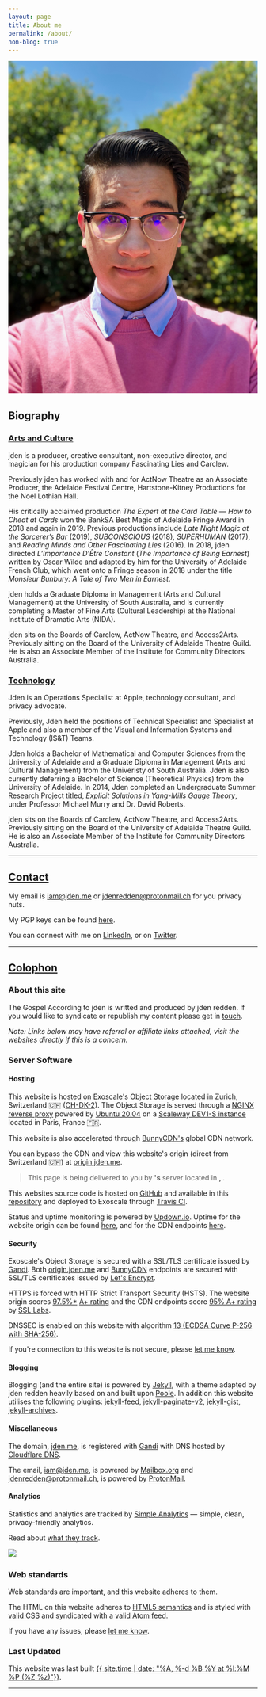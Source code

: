 ```yaml
---
layout: page
title: About me
permalink: /about/
non-blog: true
---
```


<img class="about" src="/content/images/jden-redden-2019.jpg" alt="jden redden 2019">

## Biography
### [Arts and Culture](#arts-and-culture)

jden is a producer, creative consultant, non-executive director, and magician for his production company Fascinating Lies and Carclew. 

Previously jden has worked with and for ActNow Theatre as an Associate Producer, the Adelaide Festival Centre, Hartstone-Kitney Productions for the Noel Lothian Hall. 

His critically acclaimed production *The Expert at the Card Table — How to Cheat at Cards* won the BankSA Best Magic of Adelaide Fringe Award in 2018 and again in 2019.  Previous productions include *Late Night Magic at the Sorcerer’s Bar* (2019), *SUBCONSCIOUS* (2018), *SUPERHUMAN* (2017), and *Reading Minds and Other Fascinating Lies* (2016). In 2018, jden directed *L’Importance D’Être Constant* (*The Importance of Being Earnest*) written by Oscar Wilde and adapted by him for the University of Adelaide French Club, which went onto a Fringe season in 2018 under the title *Monsieur Bunbury: A Tale of Two Men in Earnest*.

jden holds a Graduate Diploma in Management (Arts and Cultural Management) at the University of South Australia, and is currently completing a Master of Fine Arts (Cultural Leadership) at the National Institute of Dramatic Arts (NIDA).

jden sits on the Boards of Carclew, ActNow Theatre, and Access2Arts. Previously sitting on the Board of the University of Adelaide Theatre Guild. He is also an Associate Member of the Institute for Community Directors Australia.

### [Technology](#technology) 

Jden is an Operations Specialist at Apple, technology consultant, and privacy advocate. 

Previously, Jden held the positions of Technical Specialist and Specialist at Apple and also a member of the Visual and Information Systems and Technology (IS&T) Teams. 

Jden holds a Bachelor of Mathematical and Computer Sciences from the University of Adelaide and a Graduate Diploma in Management (Arts and Cultural Management) from the Univeristy of South Australia. Jden is also currently deferring a Bachelor of Science (Theoretical Physics) from the University of Adelaide. In 2014, Jden completed an Undergraduate Summer Research Project titled, *Explicit Solutions in Yang-Mills Gauge Theory*, under Professor Michael Murry and Dr. David Roberts.

jden sits on the Boards of Carclew, ActNow Theatre, and Access2Arts. Previously sitting on the Board of the University of Adelaide Theatre Guild. He is also an Associate Member of the Institute for Community Directors Australia.

---

## [Contact](#contact)

My email is [&#105;&#097;&#109;&#064;&#106;&#100;&#101;&#110;&#046;&#109;&#101;](&#109;&#097;&#105;&#108;&#116;&#111;&#058;&#105;&#097;&#109;&#064;&#106;&#100;&#101;&#110;&#046;&#109;&#101;) or [&#106;&#100;&#101;&#110;&#114;&#101;&#100;&#100;&#101;&#110;&#064;&#112;&#114;&#111;&#116;&#111;&#110;&#109;&#097;&#105;&#108;&#046;&#099;&#104;](&#109;&#097;&#105;&#108;&#116;&#111;&#058;&#106;&#100;&#101;&#110;&#114;&#101;&#100;&#100;&#101;&#110;&#064;&#112;&#114;&#111;&#116;&#111;&#110;&#109;&#097;&#105;&#108;&#046;&#099;&#104;) for you privacy nuts. 

My PGP keys can be found [here](/pgp).

You can connect with me on [LinkedIn](https://www.linkedin.com/in/jdenredden), or on [Twitter](https://www.twitter.com/jden). 

---

## [Colophon](#colophon)

### About this site

The Gospel According to jden is writted and produced by jden redden. If you would like to syndicate or republish my content please get in [touch](#contact).

*Note: Links below may have referral or affiliate links attached, visit the websites directly if this is a concern.*

### Server Software

#### Hosting

This website is hosted on [Exoscale's](https://exoscale.com) [Object Storage](https://exoscale.com/object-storage) located in Zurich, Switzerland 🇨🇭 ([CH-DK-2](https://www.exoscale.com/datacenters)). The Object Storage is served through a [NGINX reverse proxy](https://docs.nginx.com/nginx/admin-guide/web-server/reverse-proxy) powered by [Ubuntu 20.04](https://releases.ubuntu.com/20.04) on a [Scaleway DEV1-S instance](https://www.scaleway.com/en/virtual-instances/development) located in Paris, France 🇫🇷. 

This website is also accelerated through [BunnyCDN's](https://bunnycdn.com/?ref=qckybt9swf) global CDN network.

You can bypass the CDN and view this website's origin (direct from Switzerland 🇨🇭) at [origin.jden.me](https://origin.jden.me).

> This page is being delivered to you <span id="cdnRequest"></span>by <strong><span id="provider"></span>'s</strong> <strong><span id="server"></span></strong> server located in <strong><span id="city"></span>, <span id="country"></span></strong>.

This websites source code is hosted on [GitHub](https://github.com) and available in this [repository](https://github.com/JDENredden/website) and deployed to Exoscale through [Travis CI](https://travis-ci.org).

Status and uptime monitoring is powered by [Updown.io](https://updown.io/r/LFakW). Uptime for the website origin can be found [here](https://status.origin.jden.me), and for the CDN endpoints [here](https://status.jden.me). 

#### Security

Exoscale's Object Storage is secured with a SSL/TLS certificate issued by [Gandi](https://www.gandi.net/en-AU/security). Both [origin.jden.me](https://origin.jden.me) and [BunnyCDN](https://bunnycdn.com/features) endpoints are secured with SSL/TLS certificates issued by [Let's Encrypt](http://letsencrypt.org).

HTTPS is forced with HTTP Strict Transport Security (HSTS). The website origin scores [97.5%*](https://github.com/ssllabs/ssllabs-scan/issues/636) [A+ rating](https://ssllabs.com/ssltest/analyze.html?d=origin.jden.me) and the CDN endpoints score [95% A+ rating](https://ssllabs.com/ssltest/analyze.html?d=jden.me) by [SSL Labs](https://ssllabs.com).

DNSSEC is enabled on this website with algorithm [13 (ECDSA Curve P-256 with SHA-256)](https://cloudflare.com/dns/dnssec/ecdsa-and-dnssec/).

If you're connection to this website is not secure, please [let me know](#contact).

#### Blogging

Blogging (and the entire site) is powered by [Jekyll](https://jekyll.com), with a theme adapted by jden redden heavily based on and built upon [Poole](https://github.com/poole/poole). In addition this website utilises the following plugins: [jekyll-feed](https://github.com/jekyll/jekyll-feed), [jekyll-paginate-v2](https://github.com/sverrirs/jekyll-paginate-v2), [jekyll-gist](https://github.com/jekyll/jekyll-gist), [jekyll-archives](https://github.com/jekyll/jekyll-archives).

#### Miscellaneous

The domain, [jden.me](https://jden.me), is registered with [Gandi](https://gandi.link/f/8377d3c5) with DNS hosted by [Cloudflare DNS](https://cloudflare.com/dns/).

The email, [&#105;&#097;&#109;&#064;&#106;&#100;&#101;&#110;&#046;&#109;&#101;](&#109;&#097;&#105;&#108;&#116;&#111;&#058;&#105;&#097;&#109;&#064;&#106;&#100;&#101;&#110;&#046;&#109;&#101;), is powered by [Mailbox.org](https://mailbox.org/en/) and [&#106;&#100;&#101;&#110;&#114;&#101;&#100;&#100;&#101;&#110;&#064;&#112;&#114;&#111;&#116;&#111;&#110;&#109;&#097;&#105;&#108;&#046;&#099;&#104;](&#109;&#097;&#105;&#108;&#116;&#111;&#058;&#106;&#100;&#101;&#110;&#114;&#101;&#100;&#100;&#101;&#110;&#064;&#112;&#114;&#111;&#116;&#111;&#110;&#109;&#097;&#105;&#108;&#046;&#099;&#104;), is powered by [ProtonMail](https://protonmail.com).

#### Analytics

Statistics and analytics are tracked by [Simple Analytics](https://referral.simpleanalytics.com/jden) — simple, clean, privacy-friendly analytics. 

Read about [what they track](https://docs.simpleanalytics.com/what-we-collect).

<a href="https://simpleanalytics.com/jden.me?utm_source=jden.me&utm_content=badge" referrerpolicy="origin" target="_blank"><img src="https://simpleanalyticsbadge.com/jden.me" loading="lazy" referrerpolicy="no-referrer" crossorigin="anonymous" counter="true" /></a>

### Web standards

Web standards are important, and this website adheres to them. 

The HTML on this website adheres to [HTML5 semantics](https://validator.w3.org/nu/?doc=https%3A%2F%2Fjden.me%2F) and is styled with [valid CSS](https://jigsaw.w3.org/css-validator/validator?uri=jden.me) and syndicated with a [valid Atom feed](https://www.feedvalidator.org/check.cgi?url=https%3A%2F%2Fjden.me%2Ffeed.xml). 

If you have any issues, please [let me know](#contact).

### Last Updated

This website was last built [{{ site.time | date: "%A, %-d %B %Y at %l:%M %P (%Z %z)"}}](https://github.com/JDENredden/website).

<script src="/hosting.js"></script>
---